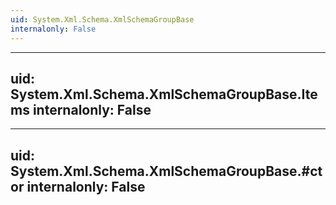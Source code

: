 ```yaml
---
uid: System.Xml.Schema.XmlSchemaGroupBase
internalonly: False
---
```


---
uid: System.Xml.Schema.XmlSchemaGroupBase.Items
internalonly: False
---

---
uid: System.Xml.Schema.XmlSchemaGroupBase.#ctor
internalonly: False
---
